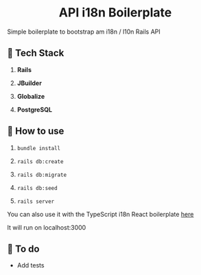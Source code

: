 <h1 align="center">
  API i18n Boilerplate
</h1>
Simple boilerplate to bootstrap am i18n / l10n Rails API

## 🚀 Tech Stack

1.  **Rails**

1.  **JBuilder**

1.  **Globalize**

1.  **PostgreSQL**

## 🚀 How to use

1.  `bundle install`

1.  `rails db:create`

1.  `rails db:migrate`

1.  `rails db:seed`

1.  `rails server`

You can also use it with the TypeScript i18n React boilerplate [here](https://github.com/GGrassiant/ts-react-i18n-boilerplate)

It will run on localhost:3000

## 🚀 To do
-   Add tests
